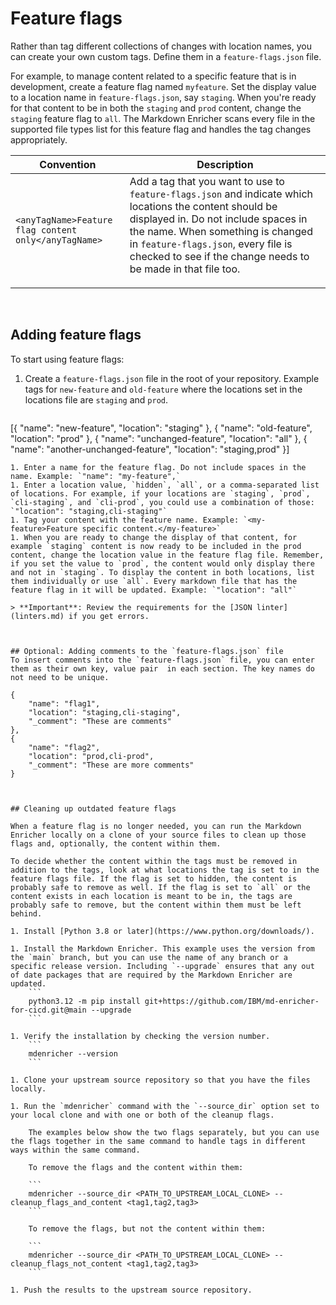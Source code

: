 <!--
# Copyright 2022, 2025 IBM Inc. All rights reserved
# SPDX-License-Identifier: Apache2.0
# Last updated: 2025-05-06
-->

# Feature flags

Rather than tag different collections of changes with location names, you can create your own custom tags. Define them in a `feature-flags.json` file. 

For example, to manage content related to a specific feature that is in development, create a feature flag named `myfeature`. Set the display value to a location name in `feature-flags.json`, say `staging`. When you're ready for that content to be in both the `staging` and `prod` content, change the `staging` feature flag to `all`. The Markdown Enricher scans every file in the supported file types list for this feature flag and handles the tag changes appropriately.

|Convention|Description|
|----------|-----------|
|<code>&#60;anyTagName&#62;Feature flag content only&#60;/anyTagName&#62;</code>|Add a tag that you want to use to <code>feature-flags.json</code> and indicate which locations the content should be displayed in. Do not include spaces in the name. When something is changed in `feature-flags.json`, every file is checked to see if the change needs to be made in that file too. </p>|

<br />

## Adding feature flags

To start using feature flags: 
1. Create a `feature-flags.json` file in the root of your repository. Example tags for `new-feature` and `old-feature` where the locations set in the locations file are `staging` and `prod`.
    ```
[{
    "name": "new-feature",
    "location": "staging"
},
{
    "name": "old-feature",
    "location": "prod"
},
{
    "name": "unchanged-feature",
    "location": "all"
},
{
    "name": "another-unchanged-feature",
    "location": "staging,prod"
}]
```
1. Enter a name for the feature flag. Do not include spaces in the name. Example: `"name": "my-feature",`
1. Enter a location value, `hidden`, `all`, or a comma-separated list of locations. For example, if your locations are `staging`, `prod`, `cli-staging`, and `cli-prod`, you could use a combination of those: `"location": "staging,cli-staging"`
1. Tag your content with the feature name. Example: `<my-feature>Feature specific content.</my-feature>`
1. When you are ready to change the display of that content, for example `staging` content is now ready to be included in the prod content, change the location value in the feature flag file. Remember, if you set the value to `prod`, the content would only display there and not in `staging`. To display the content in both locations, list them individually or use `all`. Every markdown file that has the feature flag in it will be updated. Example: `"location": "all"`

> **Important**: Review the requirements for the [JSON linter](linters.md) if you get errors.



## Optional: Adding comments to the `feature-flags.json` file
To insert comments into the `feature-flags.json` file, you can enter them as their own key, value pair  in each section. The key names do not need to be unique.
```
    {
        "name": "flag1",
        "location": "staging,cli-staging",
        "_comment": "These are comments"
    },
    {
        "name": "flag2",
        "location": "prod,cli-prod",
        "_comment": "These are more comments"
    }
```


## Cleaning up outdated feature flags

When a feature flag is no longer needed, you can run the Markdown Enricher locally on a clone of your source files to clean up those flags and, optionally, the content within them.

To decide whether the content within the tags must be removed in addition to the tags, look at what locations the tag is set to in the feature flags file. If the flag is set to hidden, the content is probably safe to remove as well. If the flag is set to `all` or the content exists in each location is meant to be in, the tags are probably safe to remove, but the content within them must be left behind.

1. Install [Python 3.8 or later](https://www.python.org/downloads/).

1. Install the Markdown Enricher. This example uses the version from the `main` branch, but you can use the name of any branch or a specific release version. Including `--upgrade` ensures that any out of date packages that are required by the Markdown Enricher are updated.
    ```
    python3.12 -m pip install git+https://github.com/IBM/md-enricher-for-cicd.git@main --upgrade
    ```

1. Verify the installation by checking the version number.
    ```
    mdenricher --version
    ```

1. Clone your upstream source repository so that you have the files locally.

1. Run the `mdenricher` command with the `--source_dir` option set to your local clone and with one or both of the cleanup flags.

    The examples below show the two flags separately, but you can use the flags together in the same command to handle tags in different ways within the same command.

    To remove the flags and the content within them:

    ```
    mdenricher --source_dir <PATH_TO_UPSTREAM_LOCAL_CLONE> --cleanup_flags_and_content <tag1,tag2,tag3>
    ```

    To remove the flags, but not the content within them:

    ```
    mdenricher --source_dir <PATH_TO_UPSTREAM_LOCAL_CLONE> --cleanup_flags_not_content <tag1,tag2,tag3>
    ```

1. Push the results to the upstream source repository.
